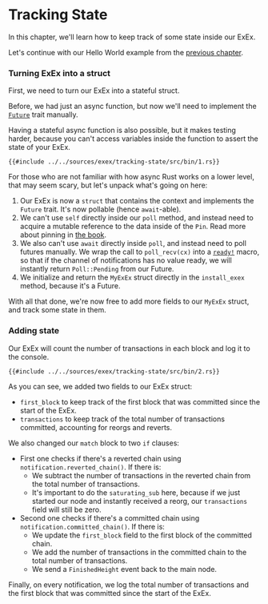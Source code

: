 # Tracking State

In this chapter, we'll learn how to keep track of some state inside our ExEx.

Let's continue with our Hello World example from the [previous chapter](./hello-world.md).

### Turning ExEx into a struct

First, we need to turn our ExEx into a stateful struct.

Before, we had just an async function, but now we'll need to implement
the [`Future`](https://doc.rust-lang.org/std/future/trait.Future.html) trait manually.

<div class="warning">

Having a stateful async function is also possible, but it makes testing harder,
because you can't access variables inside the function to assert the state of your ExEx.

</div>

```rust,norun,noplayground,ignore
{{#include ../../sources/exex/tracking-state/src/bin/1.rs}}
```

For those who are not familiar with how async Rust works on a lower level, that may seem scary,
but let's unpack what's going on here:

1. Our ExEx is now a `struct` that contains the context and implements the `Future` trait. It's now pollable (hence `await`-able).
1. We can't use `self` directly inside our `poll` method, and instead need to acquire a mutable reference to the data inside of the `Pin`.
   Read more about pinning in [the book](https://rust-lang.github.io/async-book/part-reference/pinning.html).
1. We also can't use `await` directly inside `poll`, and instead need to poll futures manually.
   We wrap the call to `poll_recv(cx)` into a [`ready!`](https://doc.rust-lang.org/std/task/macro.ready.html) macro,
   so that if the channel of notifications has no value ready, we will instantly return `Poll::Pending` from our Future.
1. We initialize and return the `MyExEx` struct directly in the `install_exex` method, because it's a Future.

With all that done, we're now free to add more fields to our `MyExEx` struct, and track some state in them.

### Adding state

Our ExEx will count the number of transactions in each block and log it to the console.

```rust,norun,noplayground,ignore
{{#include ../../sources/exex/tracking-state/src/bin/2.rs}}
```

As you can see, we added two fields to our ExEx struct:
- `first_block` to keep track of the first block that was committed since the start of the ExEx.
- `transactions` to keep track of the total number of transactions committed, accounting for reorgs and reverts.

We also changed our `match` block to two `if` clauses:
- First one checks if there's a reverted chain using `notification.reverted_chain()`. If there is:
    - We subtract the number of transactions in the reverted chain from the total number of transactions.
    - It's important to do the `saturating_sub` here, because if we just started our node and
      instantly received a reorg, our `transactions` field will still be zero.
- Second one checks if there's a committed chain using `notification.committed_chain()`. If there is:
    - We update the `first_block` field to the first block of the committed chain.
    - We add the number of transactions in the committed chain to the total number of transactions.
    - We send a `FinishedHeight` event back to the main node.

Finally, on every notification, we log the total number of transactions and
the first block that was committed since the start of the ExEx.
